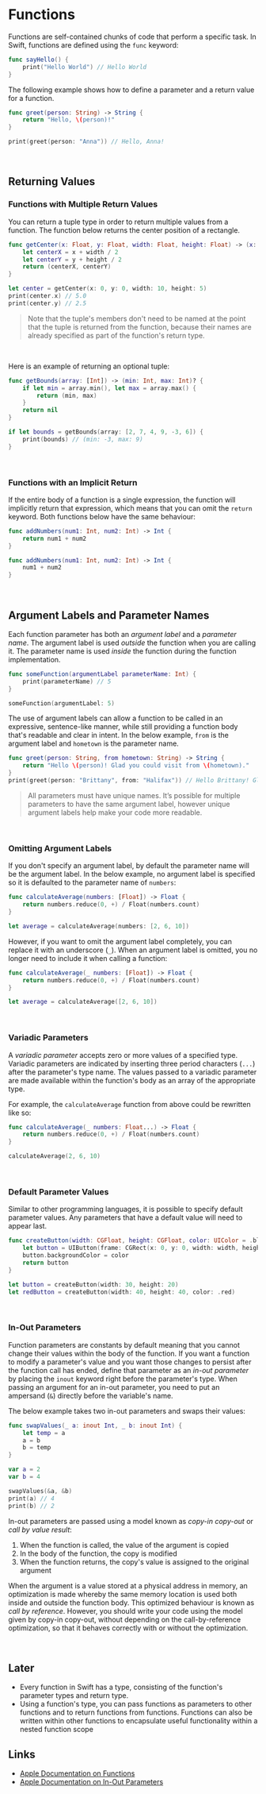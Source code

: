 # Functions

Functions are self-contained chunks of code that perform a specific task. In Swift, functions are defined using the `func` keyword:

```swift
func sayHello() {
    print("Hello World") // Hello World
}
```

The following example shows how to define a parameter and a return value for a function.

```swift
func greet(person: String) -> String {
    return "Hello, \(person)!"
}

print(greet(person: "Anna")) // Hello, Anna!
```

<br/>

## Returning Values

### Functions with Multiple Return Values

You can return a tuple type in order to return multiple values from a function. The function below returns the center position of a rectangle.

```swift
func getCenter(x: Float, y: Float, width: Float, height: Float) -> (x: Float, y: Float) {
    let centerX = x + width / 2
    let centerY = y + height / 2
    return (centerX, centerY)
}

let center = getCenter(x: 0, y: 0, width: 10, height: 5)
print(center.x) // 5.0
print(center.y) // 2.5
```
> Note that the tuple's members don't need to be named at the point that the tuple is returned from the function, because their names are already specified as part of the function's return type.

<br/>

Here is an example of returning an optional tuple:

```swift
func getBounds(array: [Int]) -> (min: Int, max: Int)? {
    if let min = array.min(), let max = array.max() {
        return (min, max)
    }
    return nil
}

if let bounds = getBounds(array: [2, 7, 4, 9, -3, 6]) {
    print(bounds) // (min: -3, max: 9)
}
```

<br/>

### Functions with an Implicit Return

If the entire body of a function is a single expression, the function will implicitly return that expression, which means that you can omit the `return` keyword. Both functions below have the same behaviour:

```swift
func addNumbers(num1: Int, num2: Int) -> Int {
    return num1 + num2
}

func addNumbers(num1: Int, num2: Int) -> Int {
    num1 + num2
}
```

<br/>

## Argument Labels and Parameter Names

Each function parameter has both an *argument label* and a *parameter name*. The argument label is used *outside* the function when you are calling it. The parameter name is used *inside* the function during the function implementation.

```swift
func someFunction(argumentLabel parameterName: Int) {
    print(parameterName) // 5
}

someFunction(argumentLabel: 5)
```
The use of argument labels can allow a function to be called in an expressive, sentence-like manner, while still providing a function body that's readable and clear in intent. In the below example, `from` is the argument label and `hometown` is the parameter name.

```swift
func greet(person: String, from hometown: String) -> String {
    return "Hello \(person)! Glad you could visit from \(hometown)."
}
print(greet(person: "Brittany", from: "Halifax")) // Hello Brittany! Glad you could visit from Halifax.
```

> All parameters must have unique names. It’s possible for multiple parameters to have the same argument label, however unique argument labels help make your code more readable.

<br/>

### Omitting Argument Labels

If you don't specify an argument label, by default the parameter name will be the argument label. In the below example, no argument label is specified so it is defaulted to the parameter name of `numbers`:

```swift
func calculateAverage(numbers: [Float]) -> Float {
    return numbers.reduce(0, +) / Float(numbers.count)
}

let average = calculateAverage(numbers: [2, 6, 10])
```

However, if you want to omit the argument label completely, you can replace it with an underscore (`_`). When an argument label is omitted, you no longer need to include it when calling a function:

```swift
func calculateAverage(_ numbers: [Float]) -> Float {
    return numbers.reduce(0, +) / Float(numbers.count)
}

let average = calculateAverage([2, 6, 10])
```
<br/>

### Variadic Parameters

A *variadic parameter* accepts zero or more values of a specified type. Variadic parameters are indicated by inserting three period characters (`...`) after the parameter's type name. The values passed to a variadic parameter are made available within the function's body as an array of the appropriate type.

For example, the `calculateAverage` function from above could be rewritten like so:

```swift
func calculateAverage(_ numbers: Float...) -> Float {
    return numbers.reduce(0, +) / Float(numbers.count)
}

calculateAverage(2, 6, 10)
```

<br/>

### Default Parameter Values

Similar to other programming languages, it is possible to specify default parameter values. Any parameters that have a default value will need to appear last.

```swift
func createButton(width: CGFloat, height: CGFloat, color: UIColor = .blue) -> UIButton {
    let button = UIButton(frame: CGRect(x: 0, y: 0, width: width, height: height))
    button.backgroundColor = color
    return button
}

let button = createButton(width: 30, height: 20)
let redButton = createButton(width: 40, height: 40, color: .red)
```

<br/>

### In-Out Parameters

Function parameters are constants by default meaning that you cannot change their values within the body of the function. If you want a function to modify a parameter's value and you want those changes to persist after the function call has ended, define that parameter as an *in-out parameter* by placing the `inout` keyword right before the parameter's type. When passing an argument for an in-out parameter, you need to put an ampersand (`&`) directly before the variable's name.

The below example takes two in-out parameters and swaps their values:

```swift
func swapValues(_ a: inout Int, _ b: inout Int) {
    let temp = a
    a = b
    b = temp
}

var a = 2
var b = 4

swapValues(&a, &b)
print(a) // 4
print(b) // 2
```

In-out parameters are passed using a model known as *copy-in copy-out* or *call by value result*:

1. When the function is called, the value of the argument is copied
2. In the body of the function, the copy is modified
3. When the function returns, the copy's value is assigned to the original argument

When the argument is a value stored at a physical address in memory, an optimization is made whereby the same memory location is used both inside and outside the function body. This optimized behaviour is known as *call by reference*. However, you should write your code using the model given by copy-in copy-out, without depending on the call-by-reference optimization, so that it behaves correctly with or without the optimization.

<br/>

## Later

* Every function in Swift has a type, consisting of the function's parameter types and return type.
* Using a function's type, you can pass functions as parameters to other functions and to return functions from functions. Functions can also be written within other functions to encapsulate useful functionality within a nested function scope

## Links

* [Apple Documentation on Functions](https://docs.swift.org/swift-book/documentation/the-swift-programming-language/functions/)
* [Apple Documentation on In-Out Parameters](https://docs.swift.org/swift-book/documentation/the-swift-programming-language/declarations/#In-Out-Parameters)